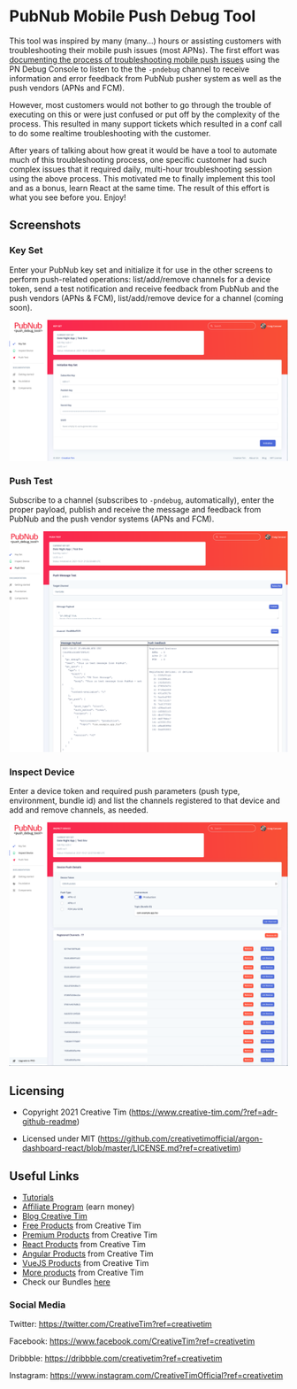 # PubNub Mobile Push Debug Tool
This tool was inspired by many (many...) hours or assisting customers with troubleshooting their mobile push issues (most APNs). The first effort was [documenting the process of troubleshooting mobile push issues](https://www.pubnub.com/docs/resources/mobile-push-troubleshooting) using the PN Debug Console to listen to the the `-pndebug` channel to receive information and error feedback from PubNub pusher system as well as the push vendors (APNs and FCM). 

However, most customers would not bother to go through the trouble of executing on this or were just confused or put off by the complexity of the process. This resulted in many support tickets which resulted in a conf call to do some realtime troubleshooting with the customer.

After years of talking about how great it would be have a tool to automate much of this troubleshooting process, one specific customer had such complex issues that it required daily, multi-hour troubleshooting session using the above process. This motivated me to finally implement this tool and as a bonus, learn React at the same time. The result of this effort is what you see before you. Enjoy!

## Screenshots

### Key Set

Enter your PubNub key set and initialize it for use in the other screens to perform push-related operations: list/add/remove channels for a device token, send a test notification and receive feedback from PubNub and the push vendors (APNs & FCM), list/add/remove device for a channel (coming soon).

![Key Set](Documentation/screenshots/pnpush-keyset.png)

### Push Test

Subscribe to a channel (subscribes to `-pndebug`, automatically), enter the proper payload, publish and receive the message and feedback from PubNub and the push vendor systems (APNs and FCM).

![Push Test](Documentation/screenshots/pnpush-pushtest.png)

### Inspect Device

Enter a device token and required push parameters (push type, environment, bundle id) and list the channels registered to that device and add and remove channels, as needed.

![Inspect Device](Documentation/screenshots/pnpush-inspectdevice.png)

<!-- ### Inspect Channel

(coming soon)
Enter a channel name and list the device tokens registered to that channel and add and remove device tokens, as needed. -->

## Licensing

- Copyright 2021 Creative Tim (https://www.creative-tim.com/?ref=adr-github-readme)

- Licensed under MIT (https://github.com/creativetimofficial/argon-dashboard-react/blob/master/LICENSE.md?ref=creativetim)

## Useful Links

- [Tutorials](https://www.youtube.com/channel/UCVyTG4sCw-rOvB9oHkzZD1w?ref=creativetim)
- [Affiliate Program](https://www.creative-tim.com/affiliates/new?ref=adr-github-readme) (earn money)
- [Blog Creative Tim](http://blog.creative-tim.com/?ref=adr-github-readme)
- [Free Products](https://www.creative-tim.com/bootstrap-themes/free?ref=adr-github-readme) from Creative Tim
- [Premium Products](https://www.creative-tim.com/bootstrap-themes/premium?ref=adr-github-readme) from Creative Tim
- [React Products](https://www.creative-tim.com/bootstrap-themes/react-themes?ref=adr-github-readme) from Creative Tim
- [Angular Products](https://www.creative-tim.com/bootstrap-themes/angular-themes?ref=adr-github-readme) from Creative Tim
- [VueJS Products](https://www.creative-tim.com/bootstrap-themes/vuejs-themes?ref=adr-github-readme) from Creative Tim
- [More products](https://www.creative-tim.com/bootstrap-themes?ref=adr-github-readme) from Creative Tim
- Check our Bundles [here](https://www.creative-tim.com/bundles?ref=adr-github-readme)

### Social Media

Twitter: <https://twitter.com/CreativeTim?ref=creativetim>

Facebook: <https://www.facebook.com/CreativeTim?ref=creativetim>

Dribbble: <https://dribbble.com/creativetim?ref=creativetim>

Instagram: <https://www.instagram.com/CreativeTimOfficial?ref=creativetim>
